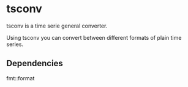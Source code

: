 tsconv
======
tsconv is a time serie general converter.

Using tsconv you can convert between different formats of plain time series.

Dependencies
------------
fmt::format
